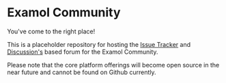 # Examol Community

You've come to the right place!

This is a placeholder repository for hosting the [Issue Tracker]() and
[Discussion's]() based forum for the Examol Community.


Please note that the core platform offerings will become open source
in the near future and cannot be found on Github currently.
